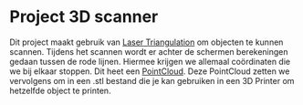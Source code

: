 # Project 3D scanner 

Dit project maakt gebruik van [Laser Triangulation](https://en.wikipedia.org/wiki/3D_scanning#Triangulation) om objecten te kunnen scannen. 
Tijdens het scannen wordt er achter de schermen berekeningen gedaan tussen de rode lijnen. Hiermee krijgen we allemaal coördinaten die we bij elkaar stoppen. Dit heet een [PointCloud](https://en.wikipedia.org/wiki/Point_cloud). Deze PointCloud zetten we vervolgens om in een .stl bestand die je kan gebruiken in een 3D Printer om hetzelfde object te printen.  

